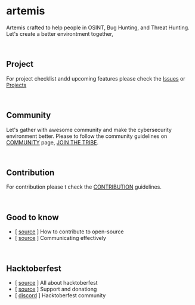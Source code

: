 # artemis
Artemis crafted to help people in OSINT, Bug Hunting, and Threat Hunting. Let's create a better environtment together,

<br>

## Project
For project checklist andd upcoming features please check the [Issues]() or [Projects]()

<br>

## Community
Let's gather with awesome community and make the cybersecurity environment better. Please to follow the community guidelines on [COMMUNITY]() page, [JOIN THE TRIBE]().

<br>

## Contribution
For contribution please t check the [CONTRIBUTION](https://github.com/th3rdctrl/artemis/blob/production/CONTRIBUTION.md) guidelines.

<br>

## Good to know
- [ [source](https://opensource.guide/how-to-contribute) ] How to contribute to open-source
- [ [source](https://opensource.guide/how-to-contribute/#communicating-effectively) ] Communicating effectively

<br>

## Hacktoberfest
- [ [source](https://hacktoberfest.com/about/) ] All about hacktoberfest
- [ [source](https://hacktoberfest.com/dnate/) ] Support and donationg
- [ [discord](https://discord.gg/hacktoberfest) ] Hacktoberfest community
